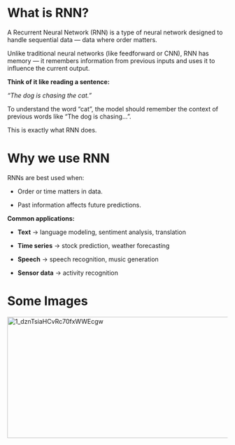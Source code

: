 # What is RNN?

A Recurrent Neural Network (RNN) is a type of neural network designed to handle sequential data — data where order matters.

Unlike traditional neural networks (like feedforward or CNN), RNN has memory — it remembers information from previous inputs and uses it to influence the current output.

**Think of it like reading a sentence:**

  *“The dog is chasing the cat.”*

To understand the word “cat”, the model should remember the context of previous words like “The dog is chasing…”.

This is exactly what RNN does.

# Why we use RNN

RNNs are best used when:

* Order or time matters in data.

* Past information affects future predictions.

**Common applications:**

* **Text** → language modeling, sentiment analysis, translation

* **Time series** → stock prediction, weather forecasting

* **Speech** → speech recognition, music generation

* **Sensor data** → activity recognition

# Some Images

<img width="751" height="277" alt="1_dznTsiaHCvRc70fxWWEcgw" src="https://github.com/user-attachments/assets/7efe78a1-adf5-46ea-9e52-8771ae14bf56" />



